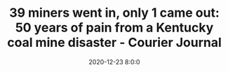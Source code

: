 ---
"title": "39 miners went in, only 1 came out: 50 years of pain from a Kentucky coal mine disaster - Courier Journal"
"date": "2020-12-23 8:0:0"
"feed_name": "GOOGLENEWSMINING"
"feed_website": "https://news.google.com/search?q=mining%2Bincident&hl=en-US&gl=US&ceid=US:en"
"feed_rss": "https://news.google.com/rss/search?q=mining%2Bincident&hl=en-US&gl=US&ceid=US:en"
"link": "https://www.courier-journal.com/story/news/2020/12/23/families-of-finley-hurricane-creek-mine-disaster-victims-still-hurting/3812001001/"
"file": "_posts/2021-1-1-0dfab447e15473b2cc1aa46d01904b5b3c5454af.md"
"accident": "0"
"drilling": "0"
---
